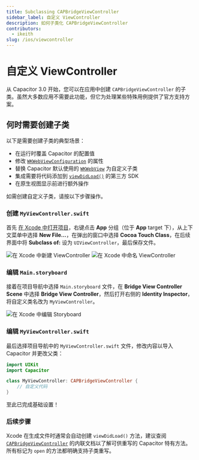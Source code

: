 ```yaml
---
title: Subclassing CAPBridgeViewController
sidebar_label: 自定义 ViewController
description: 如何子类化 CAPBridgeViewController
contributors:
  - ikeith
slug: /ios/viewcontroller
---
```


# 自定义 ViewController

从 Capacitor 3.0 开始，您可以在应用中创建 `CAPBridgeViewController` 的子类。虽然大多数应用不需要此功能，但它为处理某些特殊用例提供了官方支持方案。

## 何时需要创建子类

以下是需要创建子类的典型场景：
- 在运行时覆盖 Capacitor 的配置值
- 修改 [`WKWebViewConfiguration`](https://developer.apple.com/documentation/webkit/wkwebviewconfiguration) 的属性
- 替换 Capacitor 默认使用的 [`WKWebView`](https://developer.apple.com/documentation/webkit/wkwebview) 为自定义子类
- 集成需要将代码添加到 [`viewDidLoad()`](https://developer.apple.com/documentation/uikit/uiviewcontroller/1621495-viewdidload) 的第三方 SDK
- 在原生视图显示前进行额外操作

如需创建自定义子类，请按以下步骤操作。

### 创建 `MyViewController.swift`

首先 [在 Xcode 中打开项目](/main/ios/index.md#opening-the-ios-project)，右键点击 **App** 分组（位于 **App** target 下），从上下文菜单中选择 **New File...**，在弹出的窗口中选择 **Cocoa Touch Class**，在后续界面中将 **Subclass of:** 设为 `UIViewController`，最后保存文件。

![在 Xcode 中新建 ViewController](../../../../static/img/v3/docs/ios/xcode-create-viewcontroller.png)
![在 Xcode 中命名 ViewController](../../../../static/img/v3/docs/ios/xcode-name-viewcontroller.png)

### 编辑 `Main.storyboard`

接着在项目导航中选择 `Main.storyboard` 文件，在 **Bridge View Controller Scene** 中选择 **Bridge View Controller**，然后打开右侧的 **Identity Inspector**，将自定义类名改为 `MyViewController`。

![在 Xcode 中编辑 Storyboard](../../../../static/img/v3/docs/ios/xcode-edit-storyboard.png)

### 编辑 `MyViewController.swift`

最后选择项目导航中的 `MyViewController.swift` 文件，修改内容以导入 Capacitor 并更改父类：

```swift
import UIKit
import Capacitor

class MyViewController: CAPBridgeViewController {
    // 自定义代码
}
```

至此已完成基础设置！

### 后续步骤

Xcode 在生成文件时通常会自动创建 `viewDidLoad()` 方法，建议查阅 [`CAPBridgeViewController`](https://github.com/ionic-team/capacitor/blob/3.x/ios/Capacitor/Capacitor/CAPBridgeViewController.swift) 的内联文档以了解可供重写的 Capacitor 特有方法。所有标记为 `open` 的方法都明确支持子类重写。
